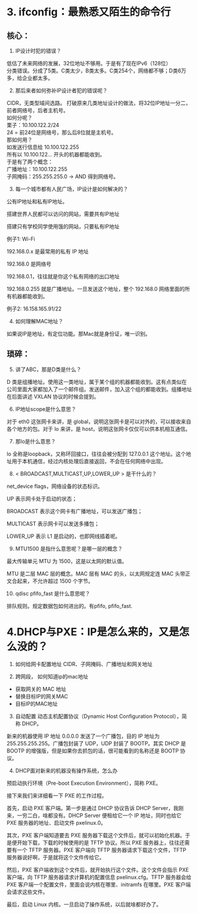# 3. ifconfig：最熟悉又陌生的命令行  
## 核心：
	
1. IP设计时犯的错误？
	
低估了未来网络的发展，32位地址不够用。于是有了现在IPv6（128位）  
分类错误。分成了5类。C类太少，B类太多。C类254个，网络都不够；D类6万多，给企业都太多。
	
2. 那后来者如何弥补IP设计者犯的错误呢？
	
CIDR，无类型域间选路。 
打破原来几类地址设计的做法，将32位IP地址一分二，前者网络号，后者主机号。  
如何分呢？  
栗子：10.100.122.2/24  
24 = 前24位是网络号，那么后8位就是主机号。  
那如何用？  
如发送行信息给 10.100.122.255  
所有以 10.100.122... 开头的机器都能收到。  
于是有了两个概念：  
广播地址：10.100.122.255  
子网掩码：255.255.255.0 -> AND 得到网络号。
	
3. 每一个城市都有人民广场，IP设计是如何解决的？
	
公有IP地址和私有IP地址。

搭建世界人民都可以访问的网站，需要共有IP地址

搭建只有学校同学使用饿的网站，只要私有IP地址

例子1: Wi-Fi

 192.168.0.x 是最常用的私有 IP 地址

192.168.0 是网络号

192.168.0.1，往往就是你这个私有网络的出口地址

192.168.0.255 就是广播地址。一旦发送这个地址，整个 192.168.0 网络里面的所有机器都能收到。

例子2: 16.158.165.91/22

4. 如何理解MAC地址？
	
如果说IP是地址，有定位功能。那Mac就是身份证，唯一识别。
	
## 琐碎：
	
5. 讲了ABC，那是D类是什么？
	
D 类是组播地址。使用这一类地址，属于某个组的机器都能收到。这有点类似在公司里面大家都加入了一个邮件组。发送邮件，加入这个组的都能收到。组播地址在后面讲述 VXLAN 协议的时候会提到。
	
6. IP地址scope是什么意思？
	
对于 eth0 这张网卡来讲，是 global，说明这张网卡是可以对外的，可以接收来自各个地方的包。对于 lo 来讲，是 host，说明这张网卡仅仅可以供本机相互通信。
	
7. 那lo是什么意思？
	
lo 全称是loopback，又称环回接口，往往会被分配到 127.0.0.1 这个地址。这个地址用于本机通信，经过内核处理后直接返回，不会在任何网络中出现。
	
8. < BROADCAST,MULTICAST,UP,LOWER_UP > 是干什么的？
	
net_device flags，网络设备的状态标识。

UP 表示网卡处于启动的状态；

BROADCAST 表示这个网卡有广播地址，可以发送广播包；

MULTICAST 表示网卡可以发送多播包；

LOWER_UP 表示 L1 是启动的，也即网线插着呢。
	
9. MTU1500 是指什么意思呢？是哪一层的概念？
	
最大传输单元 MTU 为 1500，这是以太网的默认值。

MTU 是二层 MAC 层的概念。MAC 层有 MAC 的头，以太网规定连 MAC 头带正文合起来，不允许超过 1500 个字节。
	
10. qdisc pfifo_fast 是什么意思呢？
	
排队规则。规定数据包如何进出的。有pfifo, pfifo_fast. 

# 4.DHCP与PXE：IP是怎么来的，又是怎么没的？

1. 如何给网卡配置地址
CIDR、子网掩码、广播地址和网关地址

2. 跨网段， 如何知道ip的mac地址
- 获取网关的 MAC 地址
- 替换目标IP的网关MAC
- 目标IP的MAC地址

3. 自动配置
动态主机配置协议（Dynamic Host Configuration Protocol），简称 DHCP。

新来的机器使用 IP 地址 0.0.0.0 发送了一个广播包，目的 IP 地址为 255.255.255.255。广播包封装了 UDP，UDP 封装了 BOOTP。其实 DHCP 是 BOOTP 的增强版，但是如果你去抓包的话，很可能看到的名称还是 BOOTP 协议。

4. DHCP面对新来的机器没有操作系统，怎么办

预启动执行环境（Pre-boot Execution Environment），简称 PXE。

接下来我们来详细看一下 PXE 的工作过程。

首先，启动 PXE 客户端。第一步是通过 DHCP 协议告诉 DHCP Server，我刚来，一穷二白，啥都没有。DHCP Server 便租给它一个 IP 地址，同时也给它 PXE 服务器的地址、启动文件 pxelinux.0。

其次，PXE 客户端知道要去 PXE 服务器下载这个文件后，就可以初始化机器。于是便开始下载，下载的时候使用的是 TFTP 协议。所以 PXE 服务器上，往往还需要有一个 TFTP 服务器。PXE 客户端向 TFTP 服务器请求下载这个文件，TFTP 服务器说好啊，于是就将这个文件传给它。

然后，PXE 客户端收到这个文件后，就开始执行这个文件。这个文件会指示 PXE 客户端，向 TFTP 服务器请求计算机的配置信息 pxelinux.cfg。TFTP 服务器会给 PXE 客户端一个配置文件，里面会说内核在哪里、initramfs 在哪里。PXE 客户端会请求这些文件。

最后，启动 Linux 内核。一旦启动了操作系统，以后就啥都好办了。